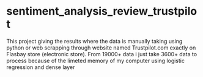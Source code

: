 # sentiment_analysis_review_trustpilot
This project giving the results where the data is manually taking using python or web scrapping through website named Trustpilot.com exactly on Flasbay store (electronic store). From 19000+ data i just take 3600+ data to process because of the limeted memory of my computer using logistic regression and dense layer
